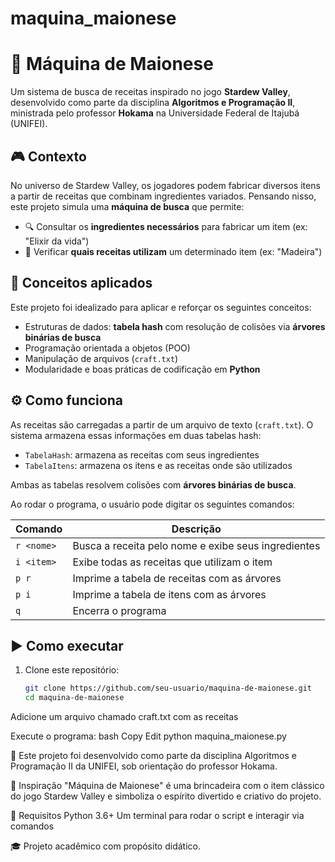 # maquina_maionese

# 🥄 Máquina de Maionese

Um sistema de busca de receitas inspirado no jogo **Stardew Valley**, desenvolvido como parte da disciplina **Algoritmos e Programação II**, ministrada pelo professor **Hokama** na Universidade Federal de Itajubá (UNIFEI).

## 🎮 Contexto

No universo de Stardew Valley, os jogadores podem fabricar diversos itens a partir de receitas que combinam ingredientes variados. Pensando nisso, este projeto simula uma **máquina de busca** que permite:

- 🔍 Consultar os **ingredientes necessários** para fabricar um item (ex: "Elixir da vida")
- 🔄 Verificar **quais receitas utilizam** um determinado item (ex: "Madeira")

## 🧠 Conceitos aplicados

Este projeto foi idealizado para aplicar e reforçar os seguintes conceitos:

- Estruturas de dados: **tabela hash** com resolução de colisões via **árvores binárias de busca**
- Programação orientada a objetos (POO)
- Manipulação de arquivos (`craft.txt`)
- Modularidade e boas práticas de codificação em **Python**

## ⚙️ Como funciona

As receitas são carregadas a partir de um arquivo de texto (`craft.txt`). O sistema armazena essas informações em duas tabelas hash:

- `TabelaHash`: armazena as receitas com seus ingredientes
- `TabelaItens`: armazena os itens e as receitas onde são utilizados

Ambas as tabelas resolvem colisões com **árvores binárias de busca**.

Ao rodar o programa, o usuário pode digitar os seguintes comandos:

| Comando        | Descrição                                                        |
|----------------|------------------------------------------------------------------|
| `r <nome>`     | Busca a receita pelo nome e exibe seus ingredientes              |
| `i <item>`     | Exibe todas as receitas que utilizam o item                      |
| `p r`          | Imprime a tabela de receitas com as árvores                     |
| `p i`          | Imprime a tabela de itens com as árvores                        |
| `q`            | Encerra o programa                                               |

## ▶️ Como executar

1. Clone este repositório:
   ```bash
   git clone https://github.com/seu-usuario/maquina-de-maionese.git
   cd maquina-de-maionese
Adicione um arquivo chamado craft.txt com as receitas

Execute o programa:
bash
Copy
Edit
python maquina_maionese.py

📌 Este projeto foi desenvolvido como parte da disciplina Algoritmos e Programação II da UNIFEI, sob orientação do professor Hokama.

🧠 Inspiração
"Máquina de Maionese" é uma brincadeira com o item clássico do jogo Stardew Valley e simboliza o espírito divertido e criativo do projeto.

🐍 Requisitos
Python 3.6+
Um terminal para rodar o script e interagir via comandos

🎓 Projeto acadêmico com propósito didático.


